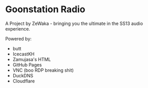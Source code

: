 # Goonstation Radio
A Project by ZeWaka - bringing you the ultimate in the SS13 audio experience.

Powered by:
* butt
* IcecastKH
* Zamujasa's HTML
* GitHub Pages
* VNC (boo RDP breaking shit)
* DuckDNS
* Cloudflare
